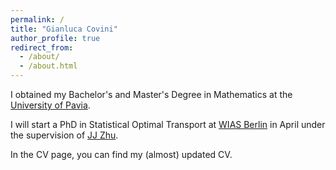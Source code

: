 ```yaml
---
permalink: /
title: "Gianluca Covini"
author_profile: true
redirect_from: 
  - /about/
  - /about.html
---
```


I obtained my Bachelor's and Master's Degree in Mathematics at the <a href="https://matematica.unipv.it/en/homepage/">University of Pavia</a>.

I will start a PhD in Statistical Optimal Transport at <a href="https://www.wias-berlin.de/">WIAS Berlin</a> in April under the supervision of <a href="https://jj-zhu.github.io/">JJ Zhu</a>.

In the CV page, you can find my (almost) updated CV.
